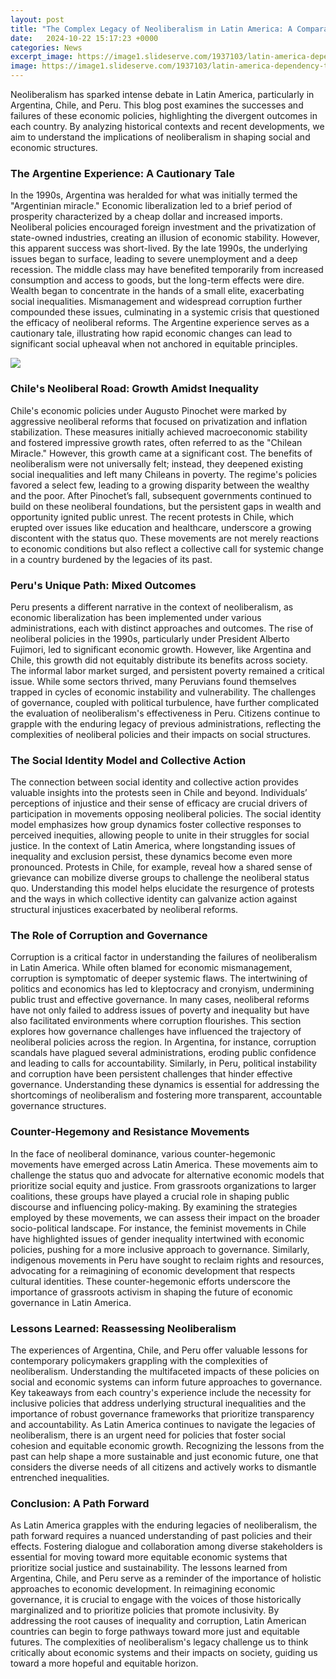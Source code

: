 ```yaml
---
layout: post
title: "The Complex Legacy of Neoliberalism in Latin America: A Comparative Analysis"
date:   2024-10-22 15:17:23 +0000
categories: News
excerpt_image: https://image1.slideserve.com/1937103/latin-america-dependency-to-neoliberalism-n.jpg
image: https://image1.slideserve.com/1937103/latin-america-dependency-to-neoliberalism-n.jpg
---
```


Neoliberalism has sparked intense debate in Latin America, particularly in Argentina, Chile, and Peru. This blog post examines the successes and failures of these economic policies, highlighting the divergent outcomes in each country. By analyzing historical contexts and recent developments, we aim to understand the implications of neoliberalism in shaping social and economic structures.
### The Argentine Experience: A Cautionary Tale
In the 1990s, Argentina was heralded for what was initially termed the "Argentinian miracle." Economic liberalization led to a brief period of prosperity characterized by a cheap dollar and increased imports. Neoliberal policies encouraged foreign investment and the privatization of state-owned industries, creating an illusion of economic stability. However, this apparent success was short-lived. By the late 1990s, the underlying issues began to surface, leading to severe unemployment and a deep recession.
The middle class may have benefited temporarily from increased consumption and access to goods, but the long-term effects were dire. Wealth began to concentrate in the hands of a small elite, exacerbating social inequalities. Mismanagement and widespread corruption further compounded these issues, culminating in a systemic crisis that questioned the efficacy of neoliberal reforms. The Argentine experience serves as a cautionary tale, illustrating how rapid economic changes can lead to significant social upheaval when not anchored in equitable principles.

![](https://image1.slideserve.com/1937103/latin-america-dependency-to-neoliberalism-n.jpg)
### Chile's Neoliberal Road: Growth Amidst Inequality
Chile's economic policies under Augusto Pinochet were marked by aggressive neoliberal reforms that focused on privatization and inflation stabilization. These measures initially achieved macroeconomic stability and fostered impressive growth rates, often referred to as the "Chilean Miracle." However, this growth came at a significant cost. The benefits of neoliberalism were not universally felt; instead, they deepened existing social inequalities and left many Chileans in poverty.
The regime's policies favored a select few, leading to a growing disparity between the wealthy and the poor. After Pinochet’s fall, subsequent governments continued to build on these neoliberal foundations, but the persistent gaps in wealth and opportunity ignited public unrest. The recent protests in Chile, which erupted over issues like education and healthcare, underscore a growing discontent with the status quo. These movements are not merely reactions to economic conditions but also reflect a collective call for systemic change in a country burdened by the legacies of its past.
### Peru's Unique Path: Mixed Outcomes
Peru presents a different narrative in the context of neoliberalism, as economic liberalization has been implemented under various administrations, each with distinct approaches and outcomes. The rise of neoliberal policies in the 1990s, particularly under President Alberto Fujimori, led to significant economic growth. However, like Argentina and Chile, this growth did not equitably distribute its benefits across society.
The informal labor market surged, and persistent poverty remained a critical issue. While some sectors thrived, many Peruvians found themselves trapped in cycles of economic instability and vulnerability. The challenges of governance, coupled with political turbulence, have further complicated the evaluation of neoliberalism's effectiveness in Peru. Citizens continue to grapple with the enduring legacy of previous administrations, reflecting the complexities of neoliberal policies and their impacts on social structures.
### The Social Identity Model and Collective Action
The connection between social identity and collective action provides valuable insights into the protests seen in Chile and beyond. Individuals’ perceptions of injustice and their sense of efficacy are crucial drivers of participation in movements opposing neoliberal policies. The social identity model emphasizes how group dynamics foster collective responses to perceived inequities, allowing people to unite in their struggles for social justice.
In the context of Latin America, where longstanding issues of inequality and exclusion persist, these dynamics become even more pronounced. Protests in Chile, for example, reveal how a shared sense of grievance can mobilize diverse groups to challenge the neoliberal status quo. Understanding this model helps elucidate the resurgence of protests and the ways in which collective identity can galvanize action against structural injustices exacerbated by neoliberal reforms.
### The Role of Corruption and Governance
Corruption is a critical factor in understanding the failures of neoliberalism in Latin America. While often blamed for economic mismanagement, corruption is symptomatic of deeper systemic flaws. The intertwining of politics and economics has led to kleptocracy and cronyism, undermining public trust and effective governance. In many cases, neoliberal reforms have not only failed to address issues of poverty and inequality but have also facilitated environments where corruption flourishes.
This section explores how governance challenges have influenced the trajectory of neoliberal policies across the region. In Argentina, for instance, corruption scandals have plagued several administrations, eroding public confidence and leading to calls for accountability. Similarly, in Peru, political instability and corruption have been persistent challenges that hinder effective governance. Understanding these dynamics is essential for addressing the shortcomings of neoliberalism and fostering more transparent, accountable governance structures.
### Counter-Hegemony and Resistance Movements
In the face of neoliberal dominance, various counter-hegemonic movements have emerged across Latin America. These movements aim to challenge the status quo and advocate for alternative economic models that prioritize social equity and justice. From grassroots organizations to larger coalitions, these groups have played a crucial role in shaping public discourse and influencing policy-making.
By examining the strategies employed by these movements, we can assess their impact on the broader socio-political landscape. For instance, the feminist movements in Chile have highlighted issues of gender inequality intertwined with economic policies, pushing for a more inclusive approach to governance. Similarly, indigenous movements in Peru have sought to reclaim rights and resources, advocating for a reimagining of economic development that respects cultural identities. These counter-hegemonic efforts underscore the importance of grassroots activism in shaping the future of economic governance in Latin America.
### Lessons Learned: Reassessing Neoliberalism
The experiences of Argentina, Chile, and Peru offer valuable lessons for contemporary policymakers grappling with the complexities of neoliberalism. Understanding the multifaceted impacts of these policies on social and economic systems can inform future approaches to governance. Key takeaways from each country's experience include the necessity for inclusive policies that address underlying structural inequalities and the importance of robust governance frameworks that prioritize transparency and accountability.
As Latin America continues to navigate the legacies of neoliberalism, there is an urgent need for policies that foster social cohesion and equitable economic growth. Recognizing the lessons from the past can help shape a more sustainable and just economic future, one that considers the diverse needs of all citizens and actively works to dismantle entrenched inequalities.
### Conclusion: A Path Forward
As Latin America grapples with the enduring legacies of neoliberalism, the path forward requires a nuanced understanding of past policies and their effects. Fostering dialogue and collaboration among diverse stakeholders is essential for moving toward more equitable economic systems that prioritize social justice and sustainability. The lessons learned from Argentina, Chile, and Peru serve as a reminder of the importance of holistic approaches to economic development.
In reimagining economic governance, it is crucial to engage with the voices of those historically marginalized and to prioritize policies that promote inclusivity. By addressing the root causes of inequality and corruption, Latin American countries can begin to forge pathways toward more just and equitable futures. The complexities of neoliberalism's legacy challenge us to think critically about economic systems and their impacts on society, guiding us toward a more hopeful and equitable horizon.